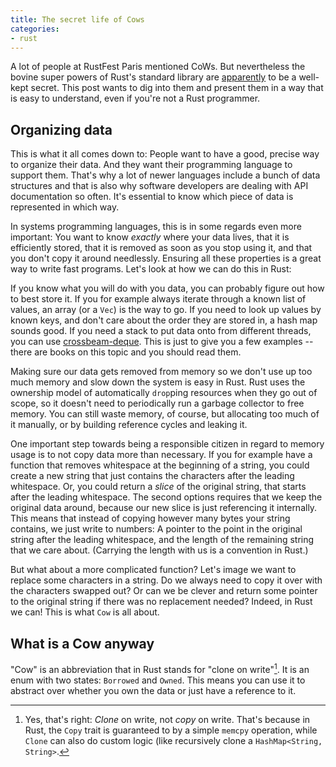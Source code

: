 ```yaml
---
title: The secret life of Cows
categories:
- rust
---
```


A lot of people at RustFest Paris mentioned CoWs.
But nevertheless the bovine super powers of Rust's standard library are [apparently][1] to be a well-kept secret.
This post wants to dig into them
and present them in a way that is easy to understand,
even if you're not a Rust programmer.

[1]: https://twitter.com/KevinHoffman/status/1001075501358776322

## Organizing data

This is what it all comes down to:
People want to have a good, precise way to organize their data.
And they want their programming language to support them.
That's why a lot of newer languages include a bunch of data structures
and that is also why software developers are dealing with API documentation so often.
It's essential to know which piece of data is represented in which way.

In systems programming languages,
this is in some regards even more important:
You want to know _exactly_ where your data lives,
that it is efficiently stored,
that it is removed as soon as you stop using it,
and that you don't copy it around needlessly.
Ensuring all these properties is a great way to write fast programs.
Let's look at how we can do this in Rust:

If you know what you will do with you data,
you can probably figure out how to best store it.
If you for example always iterate through a known list of values, an array (or a `Vec`) is the way to go.
If you need to look up values by known keys, and don't care about the order they are stored in, a hash map sounds good.
If you need a stack to put data onto from different threads, you can use [crossbeam-deque].
This is just to give you a few examples -- there are books on this topic and you should read them.

[crossbeam-deque]: https://crates.io/crates/crossbeam-deque

Making sure our data gets removed from memory so we don't use up too much memory and slow down the system is easy in Rust.
Rust uses the ownership model of automatically `drop`ping resources when they go out of scope,
so it doesn't need to periodically run a garbage collector to free memory.
You can still waste memory, of course, but allocating too much of it manually,
or by building reference cycles and leaking it.

One important step towards being a responsible citizen in regard to memory usage is to not copy data more than necessary.
If you for example have a function that removes whitespace at the beginning of a string,
you could create a new string that just contains the characters after the leading whitespace.
Or, you could return a _slice_ of the original string, that starts after the leading whitespace.
The second options requires that we keep the original data around,
because our new slice is just referencing it internally.
This means that instead of copying however many bytes your string contains,
we just write to numbers:
A pointer to the point in the original string after the leading whitespace,
and the length of the remaining string that we care about.
(Carrying the length with us is a convention in Rust.)

But what about a more complicated function?
Let's image we want to replace some characters in a string.
Do we always need to copy it over with the characters swapped out?
Or can we be clever and return some pointer to the original string if there was no replacement needed?
Indeed, in Rust we can! This is what `Cow` is all about.

## What is a Cow anyway

"Cow" is an abbreviation that in Rust stands for "clone on write"[^clone].
It is an enum with two states: `Borrowed` and `Owned`.
This means you can use it to abstract over
whether you own the data or just have a reference to it.

[^clone]: Yes, that's right: _Clone_ on write, not _copy_ on write. That's because in Rust, the `Copy` trait is guaranteed to by a simple `memcpy` operation, while `Clone` can also do custom logic (like recursively clone a `HashMap<String, String>`.
